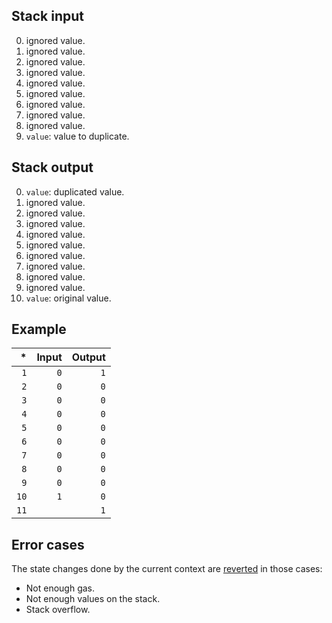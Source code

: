 ## Stack input

0. ignored value.
1. ignored value.
2. ignored value.
3. ignored value.
4. ignored value.
5. ignored value.
6. ignored value.
7. ignored value.
8. ignored value.
9. `value`: value to duplicate.

## Stack output

0. `value`: duplicated value.
1. ignored value.
2. ignored value.
3. ignored value.
4. ignored value.
5. ignored value.
6. ignored value.
7. ignored value.
8. ignored value.
9. ignored value.
10. `value`: original value.

## Example

| * | Input | Output |
|--:|------:|-------:|
| `1` | `0` | `1` |
| `2` | `0` | `0` |
| `3` | `0` | `0` |
| `4` | `0` | `0` |
| `5` | `0` | `0` |
| `6` | `0` | `0` |
| `7` | `0` | `0` |
| `8` | `0` | `0` |
| `9` | `0` | `0` |
| `10` | `1` | `0` |
| `11` | | `1` |

## Error cases

The state changes done by the current context are [reverted](#FD) in those cases:
- Not enough gas.
- Not enough values on the stack.
- Stack overflow.
